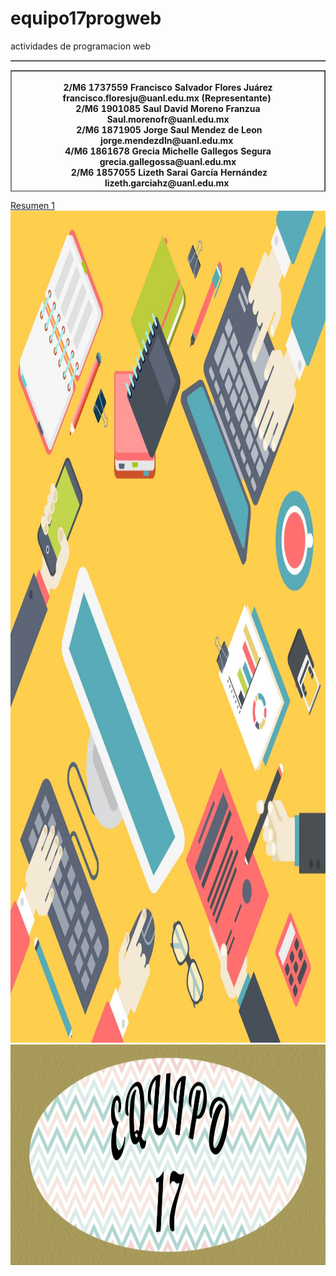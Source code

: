 # equipo17progweb
actividades de programacion web
<!doctype html>
<html>
<head>
<meta charset="utf-8">
<title>practica1</title>
</head>
<table width="200" border="1">
  
</table>

<body>
<table width="1326" height="194" border="1">
  <tbody>
    <tr>
<th scope="col"> <figure>
  <figcaption> 2/M6 1737559 Francisco Salvador Flores Juárez francisco.floresju@uanl.edu.mx (Representante)&nbsp;</figcaption>
  <figcaption>2/M6 1901085 Saul David Moreno Franzua Saul.morenofr@uanl.edu.mx</figcaption>
  <figcaption>&nbsp;2/M6 1871905 Jorge Saul Mendez de Leon jorge.mendezdln@uanl.edu.mx&nbsp;</figcaption>
  <figcaption>4/M6 1861678 Grecia Michelle Gallegos Segura grecia.gallegossa@uanl.edu.mx</figcaption>
  <figcaption>&nbsp;2/M6 1857055 Lizeth Sarai García Hernández lizeth.garciahz@uanl.edu.mx&nbsp;</figcaption>
</figure></th>
    </tr>
  </tbody>
</table>
<div><a href="clase 1.docx" tabindex="7" title="clase 1" accesskey="1" target="new">Resumen 1</a></div>
<img src="fondo.jpg" width="1331" height="1331" alt=""/><img src="equipo17.jpg" width="1325" height="353" alt=""/>
</body>
</html>
